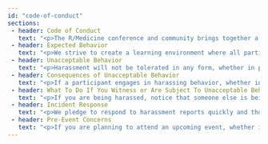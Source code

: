 ```yaml
---
id: "code-of-conduct"
sections:
 - header: Code of Conduct
   text: "<p>The R/Medicine conference and community brings together a diverse audience of learners and users for events such as workshops, talks, and discussions. Our goal is to make our events safe, inclusive, and accessible to all participants. We are dedicated to providing a harassment-free experience for participants at all of our events, whether they are held in person or virtually. While at R/Medicine events or related ancillary or social events, any participants, including members, speakers, attendees, volunteers, and anyone else, should not engage in harassment in any form.</p><p>This Code of Conduct may be revised by the R/Medicine organizers at any time and the terms are non-negotiable. Your registration for or attendance at any R/Medicine event, whether it’s held in person or virtually, indicates your agreement to abide by this policy and its terms.</p>"
 - header: Expected Behavior
   text: "<p>We strive to create a learning environment where all participants feel safe to share ideas, take risks, ask questions, and communicate their experiences to others. We expect all participants to engage in this environment respectfully and acknowledge the many diverse perspectives, identities, skill levels, abilities, etc. of their fellow participants.</p><p>All event participants, whether they are attending an in-person event or a virtual event, are expected to behave in accordance with professional standards, with both this Code of Conduct as well as their respective employer’s policies governing appropriate workplace behavior and applicable laws.</p>"
 - header: Unacceptable Behavior
   text: "<p>Harassment will not be tolerated in any form, whether in person or virtually, including, but not limited to, harassment based on gender, gender identity and expression, sexual orientation, disability, physical appearance, body size, race, age, religion, or any other status protected by laws in which the event is being held. Harassment includes the use of abusive, offensive or degrading language, intimidation, stalking, harassing photography or recording, inappropriate physical contact, sexual imagery and unwelcome sexual advances or requests for sexual favors. Any report of harassment at one of our events, whether in person or virtual, will be addressed immediately. Participants asked to stop any harassing behavior are expected to comply immediately. Anyone who witnesses or is subjected to unacceptable behavior should notify a conference organizer at once.</p><p>Speakers should not use sexual language, images, or any language or images that would constitute harassment as defined above in their talks.</p><p>Individuals who participate (or plan to participate) in R/Medicine events, whether it’s an in-person event or a virtual event, should conduct themselves at all times in a manner that comports with both the letter and spirit of this policy prohibiting harassment and abusive behavior, whether before, during or after the event. This includes statements made in social media postings, online publications, text messages, and all other forms of electronic communication.</p>"
 - header: Consequences of Unacceptable Behavior
   text: "<p>If a participant engages in harassing behavior, whether in person or virtually, the event organizers may take any action they deem appropriate depending on the circumstances, ranging from issuance of a warning to the offending individual to expulsion from the event. The R/Medicine organizers reserve the right to exclude any participant found to be engaging in harassing behavior from participating in any further R/Medicine events.</p><p>If a participant (or individual wishing to participate in an R/Medicine event, in-person and/or virtual), through postings on social media or other online publications or another form of electronic communication, engages in conduct that violates this policy, whether before, during or after an event, the R/Medicine organizers may take appropriate corrective action, which could include imposing a temporary or permanent ban on an individual’s participation in future events.</p>"   
 - header: What To Do If You Witness or Are Subject To Unacceptable Behavior
   text: "<p>If you are being harassed, notice that someone else is being harassed, or have any other concerns relating to harassment, please contact the event organizer immediately. You are also encouraged to send an email to r-medicine-conf@r-consortium.org.</p>"   
 - header: Incident Response
   text: "<p>We pledge to respond to harassment reports quickly and thoroughly. As stated above, if a participant engages in harassing behavior, whether in-person or virtually, the event organizers may take any action they deem appropriate, ranging from issuance of a warning to the offending individual to expulsion from the event, depending on the circumstances. The R/Medicine organizers reserve the right to exclude any participant found to be engaging in harassing behavior from participating in any further events.</p>"   
 - header: Pre-Event Concerns
   text: "<p>If you are planning to attend an upcoming event, whether in-person or virtually and have concerns regarding another individual who may be present, please contact the event organizer at <a href='mailto:mailto:r-medicine-conf@r-consortium.org'>r-medicine-conf@r-consortium.org.</a></p>"       
---
```


